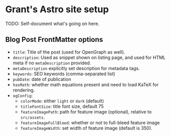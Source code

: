 # Grant's Astro site setup

TODO: Self-document what's going on here.

## Blog Post FrontMatter options

- `title`: Title of the post (used for OpenGraph as well).
- `description`: Used as snippet shown on listing page, and used for HTML meta if no `metaDescription` provided.
- `metaDescription` explicitly set description for metadata tags.
- `keywords`: SEO keywords (comma-separated list)
- `pubDate`: date of publication
- `hasMath`: whether math equations present and need to load KaTeX for rendering.
- `ogConfig`:
  - `colorMode`: either `light` or `dark` (default)
  - `titleFontSize`: title font size, default 75
  - `featureImagePath`: path for feature image (optional), relative to `src/assets`.
  - `featureImageFullBleed`: whether or not to full-bleed feature image
  - `featureImageWidth`: set width of feature image (default is 350).
